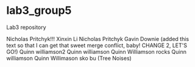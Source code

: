 # lab3_group5
Lab3 repository

Nicholas Pritchyk!!!
Xinxin Li
Nicholas Pritchyk
Gavin Downie (added this text so that I can get that sweet merge conflict, baby! CHANGE 2, LET'S GO!)
Quinn williamson2
Quinn williamson
Quinn Williamson rocks
Quinn williamson
Quinn Willimason sko bu
(Tree Noises)

